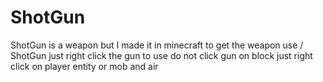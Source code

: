 # ShotGun
ShotGun is a weapon but I made it in minecraft 
to get the weapon use / ShotGun
just right click the gun to use
do not click gun on block just right click on player entity or mob and air
